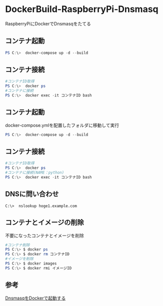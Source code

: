 # DockerBuild-RaspberryPi-Dnsmasq
RaspberryPiにDockerでDnsmasqをたてる

## コンテナ起動
~~~powershell
PS C:\>  docker-compose up -d --build
~~~

## コンテナ接続
~~~powershell
#コンテナID取得
PS C:\>  docker ps 
#コンテナに接続
PS C:\>  docker exec -it コンテナID bash
~~~

## コンテナ起動
docker-compose.ymlを配置したフォルダに移動して実行
~~~powershell
PS C:\>  docker-compose up -d --build
~~~

## コンテナ接続
~~~powershell
#コンテナID取得
PS C:\>  docker ps 
#コンテナに接続(NAME：python)
PS C:\>  docker exec -it コンテナID bash
~~~

## DNSに問い合わせ
~~~console
C:\>  nslookup hoge1.example.com
~~~

## コンテナとイメージの削除
不要になったコンテナとイメージを削除
~~~powershell
#コンテナ削除
PS C:\> $ docker ps
PS C:\> $ docker rm コンテナID
#イメージを削除
PS C:\> $ docker images
PS C:\> $ docker rmi イメージID
~~~

## 参考
[DnsmasqをDockerで起動する](https://scribble.washo3.com/dnsmasq_on_docker.html)
